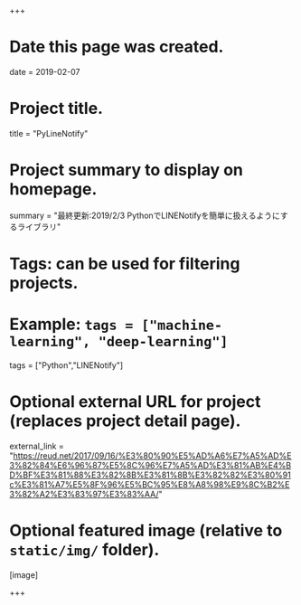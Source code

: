 +++
# Date this page was created.
date = 2019-02-07

# Project title.
title = "PyLineNotify"

# Project summary to display on homepage.
summary = "最終更新:2019/2/3 PythonでLINENotifyを簡単に扱えるようにするライブラリ"



# Tags: can be used for filtering projects.
# Example: `tags = ["machine-learning", "deep-learning"]`
tags = ["Python","LINENotify"]

# Optional external URL for project (replaces project detail page).
external_link = "https://reud.net/2017/09/16/%E3%80%90%E5%AD%A6%E7%A5%AD%E3%82%84%E6%96%87%E5%8C%96%E7%A5%AD%E3%81%AB%E4%BD%BF%E3%81%88%E3%82%8B%E3%81%8B%E3%82%82%E3%80%91c%E3%81%A7%E5%8F%96%E5%BC%95%E8%A8%98%E9%8C%B2%E3%82%A2%E3%83%97%E3%83%AA/"



# Optional featured image (relative to `static/img/` folder).
[image]

+++
